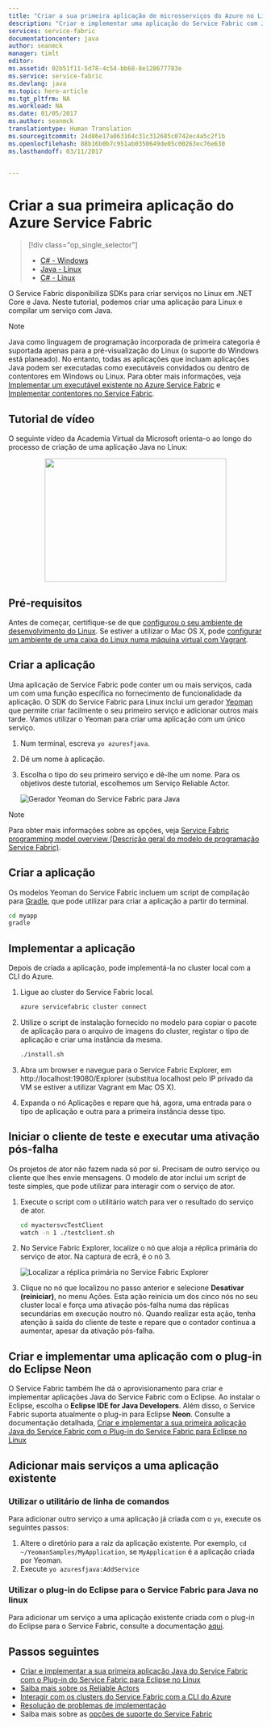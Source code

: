 ```yaml
---
title: "Criar a sua primeira aplicação de microsserviços do Azure no Linux com Java | Microsoft Docs"
description: "Criar e implementar uma aplicação do Service Fabric com Java"
services: service-fabric
documentationcenter: java
author: seanmck
manager: timlt
editor: 
ms.assetid: 02b51f11-5d78-4c54-bb68-8e128677783e
ms.service: service-fabric
ms.devlang: java
ms.topic: hero-article
ms.tgt_pltfrm: NA
ms.workload: NA
ms.date: 01/05/2017
ms.author: seanmck
translationtype: Human Translation
ms.sourcegitcommit: 24d86e17a063164c31c312685c0742ec4a5c2f1b
ms.openlocfilehash: 88b16b0b7c951ab0350649de05c00263ec76e630
ms.lasthandoff: 03/11/2017


---
```

# <a name="create-your-first-azure-service-fabric-application"></a>Criar a sua primeira aplicação do Azure Service Fabric
> [!div class="op_single_selector"]
> * [C# - Windows](service-fabric-create-your-first-application-in-visual-studio.md)
> * [Java - Linux](service-fabric-create-your-first-linux-application-with-java.md)
> * [C# - Linux](service-fabric-create-your-first-linux-application-with-csharp.md)
>
>

O Service Fabric disponibiliza SDKs para criar serviços no Linux em .NET Core e Java. Neste tutorial, podemos criar uma aplicação para Linux e compilar um serviço com Java.  

> [!NOTE]
> Java como linguagem de programação incorporada de primeira categoria é suportada apenas para a pré-visualização do Linux (o suporte do Windows está planeado). No entanto, todas as aplicações que incluam aplicações Java podem ser executadas como executáveis convidados ou dentro de contentores em Windows ou Linux. Para obter mais informações, veja [Implementar um executável existente no Azure Service Fabric](service-fabric-deploy-existing-app.md) e [Implementar contentores no Service Fabric](service-fabric-deploy-container.md).
>

## <a name="video-tutorial"></a>Tutorial de vídeo

O seguinte vídeo da Academia Virtual da Microsoft orienta-o ao longo do processo de criação de uma aplicação Java no Linux:  
<center><a target="\_blank" href="https://mva.microsoft.com/en-US/training-courses/building-microservices-applications-on-azure-service-fabric-16747?l=DOX8K86yC_206218965">  
<img src="./media/service-fabric-create-your-first-linux-application-with-java/LinuxVid.png" WIDTH="360" HEIGHT="244">  
</a></center>


## <a name="prerequisites"></a>Pré-requisitos
Antes de começar, certifique-se de que [configurou o seu ambiente de desenvolvimento do Linux](service-fabric-get-started-linux.md). Se estiver a utilizar o Mac OS X, pode [configurar um ambiente de uma caixa do Linux numa máquina virtual com Vagrant](service-fabric-get-started-mac.md).

## <a name="create-the-application"></a>Criar a aplicação
Uma aplicação de Service Fabric pode conter um ou mais serviços, cada um com uma função específica no fornecimento de funcionalidade da aplicação. O SDK do Service Fabric para Linux inclui um gerador [Yeoman](http://yeoman.io/) que permite criar facilmente o seu primeiro serviço e adicionar outros mais tarde. Vamos utilizar o Yeoman para criar uma aplicação com um único serviço.

1. Num terminal, escreva ``yo azuresfjava``.
2. Dê um nome à aplicação.
3. Escolha o tipo do seu primeiro serviço e dê-lhe um nome. Para os objetivos deste tutorial, escolhemos um Serviço Reliable Actor.

   ![Gerador Yeoman do Service Fabric para Java][sf-yeoman]

> [!NOTE]
> Para obter mais informações sobre as opções, veja [Service Fabric programming model overview (Descrição geral do modelo de programação Service Fabric)](service-fabric-choose-framework.md).
>

## <a name="build-the-application"></a>Criar a aplicação
Os modelos Yeoman do Service Fabric incluem um script de compilação para [Gradle](https://gradle.org/), que pode utilizar para criar a aplicação a partir do terminal.

  ```bash
  cd myapp
  gradle
  ```

## <a name="deploy-the-application"></a>Implementar a aplicação
Depois de criada a aplicação, pode implementá-la no cluster local com a CLI do Azure.

1. Ligue ao cluster do Service Fabric local.

    ```bash
    azure servicefabric cluster connect
    ```

2. Utilize o script de instalação fornecido no modelo para copiar o pacote de aplicação para o arquivo de imagens do cluster, registar o tipo de aplicação e criar uma instância da mesma.

    ```bash
    ./install.sh
    ```

3. Abra um browser e navegue para o Service Fabric Explorer, em http://localhost:19080/Explorer (substitua localhost pelo IP privado da VM se estiver a utilizar Vagrant em Mac OS X).

4. Expanda o nó Aplicações e repare que há, agora, uma entrada para o tipo de aplicação e outra para a primeira instância desse tipo.

## <a name="start-the-test-client-and-perform-a-failover"></a>Iniciar o cliente de teste e executar uma ativação pós-falha
Os projetos de ator não fazem nada só por si. Precisam de outro serviço ou cliente que lhes envie mensagens. O modelo de ator inclui um script de teste simples, que pode utilizar para interagir com o serviço de ator.

1. Execute o script com o utilitário watch para ver o resultado do serviço de ator.

    ```bash
    cd myactorsvcTestClient
    watch -n 1 ./testclient.sh
    ```

2. No Service Fabric Explorer, localize o nó que aloja a réplica primária do serviço de ator. Na captura de ecrã, é o nó 3.

    ![Localizar a réplica primária no Service Fabric Explorer][sfx-primary]

3. Clique no nó que localizou no passo anterior e selecione **Desativar (reiniciar)**, no menu Ações. Esta ação reinicia um dos cinco nós no seu cluster local e força uma ativação pós-falha numa das réplicas secundárias em execução noutro nó. Quando realizar esta ação, tenha atenção à saída do cliente de teste e repare que o contador continua a aumentar, apesar da ativação pós-falha.

## <a name="create-and-deploy-an-application-with-the-eclipse-neon-plugin"></a>Criar e implementar uma aplicação com o plug-in do Eclipse Neon

O Service Fabric também lhe dá o aprovisionamento para criar e implementar aplicações Java do Service Fabric com o Eclipse. Ao instalar o Eclipse, escolha o **Eclipse IDE for Java Developers**. Além disso, o Service Fabric suporta atualmente o plug-in para Eclipse **Neon**. Consulte a documentação detalhada, [Criar e implementar a sua primeira aplicação Java do Service Fabric com o Plug-in do Service Fabric para Eclipse no Linux](service-fabric-get-started-eclipse.md)

## <a name="adding-more-services-to-an-existing-application"></a>Adicionar mais serviços a uma aplicação existente

### <a name="using-command-line-utility"></a>Utilizar o utilitário de linha de comandos
Para adicionar outro serviço a uma aplicação já criada com o `yo`, execute os seguintes passos:
1. Altere o diretório para a raiz da aplicação existente.  Por exemplo, `cd ~/YeomanSamples/MyApplication`, se `MyApplication` é a aplicação criada por Yeoman.
2. Execute `yo azuresfjava:AddService`

### <a name="using-service-fabric-eclipse-plugin-for-java-on-linux"></a>Utilizar o plug-in do Eclipse para o Service Fabric para Java no linux
Para adicionar um serviço a uma aplicação existente criada com o plug-in do Eclipse para o Service Fabric, consulte a documentação [aqui](service-fabric-get-started-eclipse.md#add-new-service-fabric-service-to-your-service-fabric-application).

## <a name="next-steps"></a>Passos seguintes
* [Criar e implementar a sua primeira aplicação Java do Service Fabric com o Plug-in do Service Fabric para Eclipse no Linux](service-fabric-get-started-eclipse.md)
* [Saiba mais sobre os Reliable Actors](service-fabric-reliable-actors-introduction.md)
* [Interagir com os clusters do Service Fabric com a CLI do Azure](service-fabric-azure-cli.md)
* [Resolução de problemas de implementação](service-fabric-azure-cli.md#troubleshooting)
* Saiba mais sobre as [opções de suporte do Service Fabric](service-fabric-support.md)

<!-- Images -->
[sf-yeoman]: ./media/service-fabric-create-your-first-linux-application-with-java/sf-yeoman.png
[sfx-primary]: ./media/service-fabric-create-your-first-linux-application-with-java/sfx-primary.png
[sf-eclipse-templates]: ./media/service-fabric-create-your-first-linux-application-with-java/sf-eclipse-templates.png


